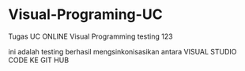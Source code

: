 # Visual-Programing-UC
Tugas UC ONLINE Visual Programming testing 123

ini adalah testing berhasil mengsinkonisasikan antara VISUAL STUDIO CODE KE GIT HUB 